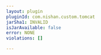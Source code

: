```yaml
---
layout: plugin
pluginId: com.nishan.custom.tomcat
jarSha1: INVALID
isJarAvailable: false
error: NONE
violations: []

---
```

